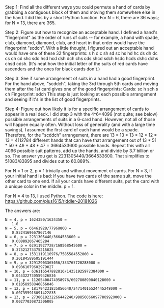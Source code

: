 Step 1: Find all the different ways you could permute a hand of cards by grabbing a contiguous block of them and moving them somewhere else in the hand. I did this by a short Python function. For N = 6, there are 36 ways; for N = 13, there are 365.

Step 2: Figure out how to recognize an acceptable hand. I defined a hand's "fingerprint" as the order of runs of suits -- for example, a hand with spade, club, diamond, diamond, club, and heart in that order would have the fingerprint "scdch". With a little thought, I figured out an acceptable hand would have one of these 32 fingerprints: s h d c sh sd sc hs hd hc ds dh dc cs ch cd shc sdc hsd hcd dsh dch chs cds shcd sdch hsdc hcds dshc dchs chsd cdsh. (It's neat how the initial letter of the suits of red cards have ascenders and the ones for black cards don't.)

Step 3: See if some arrangement of suits in a hand had a good fingerprint. For the hand above, "scddch", taking the 3rd through 5th cards and moving them after the 1st card gives one of the good fingerprints:
Cards: sc <ddc> h
    sch <ddc>
    s <ddc> ch
Fingerprint: sdch
This step is just looking at each possible arrangement and seeing if it's in the list of good fingerprints.

Step 4: Figure out how likely it is for a specific arrangement of cards to appear in a real deck. I did step 3 with the 4^6=4096 (not quite; see below) possible arrangements of suits in a 6-card hand. However, not all of those will happen equally often. Without loss of generality (and with a large time savings), I assumed the first card of each hand would be a spade. Therefore, for the "scddch" arrangement, there are 13 * 13 * 13 * 12 * 12 * 13 = 4112784 different hands that can have that arrangement out of  13 * 51 * 50 * 49 * 48 * 47 = 3664533600 possible hands. Repeat this with all 4096 possible suit patterns, add up the hands, and divide by 3.7 billion or so. The answer you get is 2231305440/3664533600. That simplifies to 51083/83895 and divides out to 60.889%.

For N = 1 or 2, p = 1 trivially and without movement of cards.
For N = 3, if your initial hand is bad: If you have two cards of the same suit, move the other card to one end. If all your cards have different suits, put the card with a unique color in the middle. p = 1.

For N = 4 to 13, I used Python. The code is here:
https://github.com/plus1615/riddler-20181026

The answers are:
```
N = 4, p = 1624350/1624350 = 
   1.0
N = 5, p = 66461928/77968800 = 
   0.8524169667867146
N = 6, p = 2231305440/3664533600 = 
   0.608892067465284
N = 7, p = 62911927728/168568545600 = 
   0.37321273375215025
N = 8, p = 1531119110976/7585584552000 = 
   0.20184589605191444
N = 9, p = 32912903365056/333765720288000 = 
   0.09861079602979027
N = 10, p = 636116547882816/14351925972384000 = 
   0.044322730559426836
N = 11, p = 11205400474958976/602780890840128000 = 
   0.01858950846856046
N = 12, p = 181794231835856640/24714016524445248000 = 
   0.007355916091422835
N = 13, p = 2738618232266442240/988560660977809920000 = 
   0.00277030873306005
```
